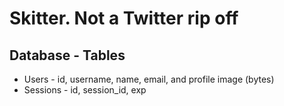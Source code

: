 # Skitter. Not a Twitter rip off

## Database - Tables
* Users - id, username, name, email, and profile image (bytes)
* Sessions - id, session_id, exp
